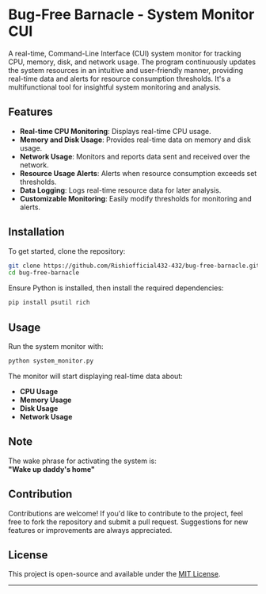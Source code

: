 
# Bug-Free Barnacle - System Monitor CUI

A real-time, Command-Line Interface (CUI) system monitor for tracking CPU, memory, disk, and network usage. The program continuously updates the system resources in an intuitive and user-friendly manner, providing real-time data and alerts for resource consumption thresholds. It's a multifunctional tool for insightful system monitoring and analysis.

## Features

- **Real-time CPU Monitoring**: Displays real-time CPU usage.
- **Memory and Disk Usage**: Provides real-time data on memory and disk usage.
- **Network Usage**: Monitors and reports data sent and received over the network.
- **Resource Usage Alerts**: Alerts when resource consumption exceeds set thresholds.
- **Data Logging**: Logs real-time resource data for later analysis.
- **Customizable Monitoring**: Easily modify thresholds for monitoring and alerts.

## Installation

To get started, clone the repository:

```bash
git clone https://github.com/Rishiofficial432-432/bug-free-barnacle.git
cd bug-free-barnacle
```

Ensure Python is installed, then install the required dependencies:

```bash
pip install psutil rich
```

## Usage

Run the system monitor with:

```bash
python system_monitor.py
```

The monitor will start displaying real-time data about:

- **CPU Usage**
- **Memory Usage**
- **Disk Usage**
- **Network Usage**

## Note

The wake phrase for activating the system is:  
**"Wake up daddy's home"**

## Contribution

Contributions are welcome! If you'd like to contribute to the project, feel free to fork the repository and submit a pull request. Suggestions for new features or improvements are always appreciated.

## License

This project is open-source and available under the [MIT License](LICENSE).

---
